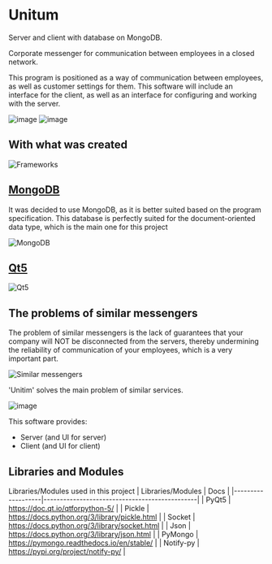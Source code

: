 # Unitum
Server and client with database on MongoDB.

Corporate messenger for communication between employees in a closed network.

This program is positioned as a way of communication between employees, as well as customer settings for them. This software will include an interface for the client, as well as an interface for configuring and working with the server.


![image](https://user-images.githubusercontent.com/73834676/173209563-ac4aa21f-2da2-4d5b-8ac4-f142e372ed49.png)
![image](https://user-images.githubusercontent.com/73834676/173209576-6014d35b-df41-475c-b87a-c921d0bbedc9.png)
## With what was created
![Frameworks](https://sun9-16.userapi.com/s/v1/ig2/SUI6nEGkFR5-Y-uCCp7dFwI25Fkpq6YeYd5DyZNfiudNcgU_MPeu7lRgDkvBF4djsOxb9-UxQtxQtDZZz8armQZm.jpg?size=1318x771&quality=96&type=album)

## [MongoDB](https://www.mongodb.com/)

It was decided to use MongoDB, as it is better suited based on the program specification. This database is perfectly suited
for the document-oriented data type, which is the main one for this project

![MongoDB](https://sun9-46.userapi.com/s/v1/ig2/Wj4VBEmYZb2Z_xLbWqNKtwZE0DQElupUmhYX1Nz2qLq1osssJFP6NBlZAQ1QldjtMJk10gT_34q5oKEddFr_ZYSA.jpg?size=1920x1080&quality=96&type=album)

## [Qt5](https://doc.qt.io/qt-5)

![Qt5](https://sun9-77.userapi.com/s/v1/ig2/k15vOmr_svPjJ_fwpsWE_bosY3fDq8RFO6hfZM7mLyQUqXLXtwcxlCzAzG0m93HfUEee3ICv8_PErB1t-sTT4f01.jpg?size=1920x1080&quality=96&type=album)

## The problems of similar messengers

The problem of similar messengers is the lack of guarantees that your company will NOT be disconnected from the servers, thereby undermining the reliability of communication of your employees, which is a very important part.

![Similar messengers](https://sun9-84.userapi.com/s/v1/ig2/IxONIRwGj3kVHK-B7_GcGuXDLpamLSR3KV62Onw6DqtQ7P1sEJywCfZ0n_vVfAHk5Yi3vae8fZpQI--42rFU8j43.jpg?size=1850x1080&quality=96&type=album)

'Unitim' solves the main problem of similar services.

![image](https://user-images.githubusercontent.com/73834676/173209956-a6671daa-0a39-4eaf-99da-2aca816d01cc.png)

This software provides:
- Server (and UI for server)
- Client (and UI for client)

## Libraries and Modules

Libraries/Modules used in this project
| Libraries/Modules | Docs                                          |
|-------------------|-----------------------------------------------|
| PyQt5             | https://doc.qt.io/qtforpython-5/              |
| Pickle            | https://docs.python.org/3/library/pickle.html |
| Socket            | https://docs.python.org/3/library/socket.html |
| Json              | https://docs.python.org/3/library/json.html   |
| PyMongo           | https://pymongo.readthedocs.io/en/stable/     |
| Notify-py         | https://pypi.org/project/notify-py/           |
